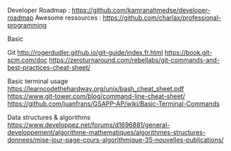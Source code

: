 Developer Roadmap : https://github.com/kamranahmedse/developer-roadmap
Awesome ressources : https://github.com/charlax/professional-programming

Basic

Git
http://rogerdudler.github.io/git-guide/index.fr.html
https://book.git-scm.com/doc
https://zeroturnaround.com/rebellabs/git-commands-and-best-practices-cheat-sheet/

Basic terminal usage
https://learncodethehardway.org/unix/bash_cheat_sheet.pdf
https://www.git-tower.com/blog/command-line-cheat-sheet/
https://github.com/juanfrans/GSAPP-AP/wiki/Basic-Terminal-Commands

Data structures & algorithms
https://www.developpez.net/forums/d1696881/general-developpement/algorithme-mathematiques/algorithmes-structures-donnees/mise-jour-page-cours-algorithmique-35-nouvelles-publications/
